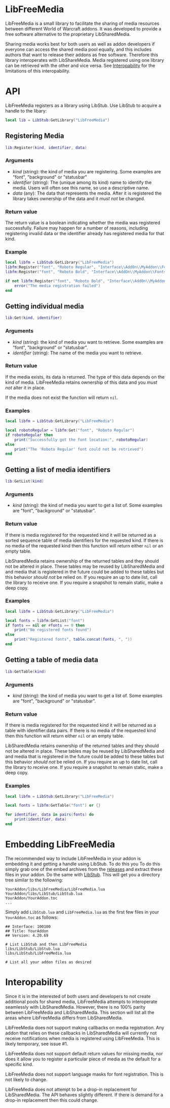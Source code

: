 # LibFreeMedia

LibFreeMedia is a small library to facilitate the sharing of media resources
between different World of Warcraft addons. It was developed to provide a free
software alternative to the proprietary LibSharedMedia. 

Sharing media works best for both users as well as addon developers if everyone
can access the shared media pool equally, and this includes authors that want
to release their addons as free software. Therefore this library interoperates
with LibShareMedia. Media registered using one library can be retrieved with
the other and vice versa. See [Interopability](#interopability) for the
limitations of this interopability.

# API

LibFreeMedia registers as a library using LibStub. Use LibStub to acquire a
handle to the libary:
```lua
local lib = LibStub:GetLibrary("LibFreeMedia")
```

## Registering Media

```lua
lib:Register(kind, identifier, data)
```

### Arguments

 * *kind* (string): the kind of media you are registering. Some examples are
   "font", "background" or "statusbar"
 * *identifier* (string): The (unique among its kind) name to identify the
   media. Users will often see this name, so use a descriptive name.
 * *data* (any): The data that represents the media. After it is registered
    the library takes ownership of the data and it _must not_ be changed.

### Return value

The return value is a boolean indicating whether the media was registered
successfully. Failure may happen for a number of reasons, including registering
invalid data or the identifier already has registered media for that kind.

### Example

```lua
local libfm = LibStub:GetLibrary("LibFreeMedia")
libfm:Register("font", "Roboto Regular", "Interface\\AddOn\\MyAddon\\Fonts\\Roboto Regular.ttf")
libfm:Register("font", "Roboto Bold", "Interface\\AddOn\\MyAddon\\Fonts\\Roboto Bold.ttf")

if not libfm:Register("font", "Roboto Bold", "Interface\\AddOn\\MyAddon\\Fonts\\Roboto Bold.ttf") then
    error("The media registration failed")
end
```

## Getting individual media

```lua
lib:Get(kind, identifier)
```

### Arguments

 * *kind* (string): the kind of media you want to retrieve. Some examples are
   "font", "background" or "statusbar".
 * *identifier* (string): The name of the media you want to retrieve.

### Return value

If the media exists, its data is returned. The type of this data depends on the
kind of media. LibFreeMedia retains ownership of this data and you _must not_
alter it in place.

If the media does not exist the function will return `nil`.

### Examples

```lua
local libfm = LibStub:GetLibrary("LibFreeMedia")

local robotoRegular = libfm:Get("font", "Roboto Regular")
if robotoRegular then
    print("Successfully got the font location:", robotoRegular)
else
    print("The 'Roboto Regular' font could not be retrieved")
end
```

## Getting a list of media identifiers

```lua
lib:GetList(kind)
```

### Arguments

 * *kind* (string): the kind of media you want to get a list of. Some examples
   are "font", "background" or "statusbar".

### Return value

If there is media registered for the requested kind it will be returned as a
sorted sequence table of media identifiers for the requested kind. If there is
no media of the requested kind then this function will return either `nil` or
an empty table.

LibSharedMedia retains ownership of the returned tables and they should not be
altered in place. These tables may be reused by LibSharedMedia and and media
that is registered in the future could be added to these tables but this behavior
_should not_ be relied on. If you require an up to date list, call the
library to receive one. If you require a snapshot to remain static, make a deep
copy.

### Examples

```lua
local libfm = LibStub:GetLibrary("LibFreeMedia")

local fonts = libfm:GetList("font")
if fonts == nil or #fonts == 0 then
    print("No registered fonts found")
else
    print("Registered fonts", table.concat(fonts, ", "))
end
```

## Getting a table of media data

```lua
lib:GetTable(kind)
```

### Arguments

 * *kind* (string): the kind of media you want to get a list of. Some examples
   are "font", "background" or "statusbar".

### Return value

If there is media registered for the requested kind it will be returned as a
table with identifier:data pairs. If there is no media of the requested kind
then this function will return either `nil` or an empty table.

LibSharedMedia retains ownership of the returned tables and they should not be
altered in place. These tables may be reused by LibSharedMedia and and media
that is registered in the future could be added to these tables but this behavior
_should not_ be relied on. If you require an up to date list, call the
library to receive one. If you require a snapshot to remain static, make a deep
copy.

### Examples

```lua
local libfm = LibStub:GetLibrary("LibFreeMedia")

local fonts = libfm:GetTable("font") or {}

for identifier, data in pairs(fonts) do
    print(identifier, data)
end
```

# Embedding LibFreeMedia 

The recommended way to include LibFreeMedia in your addon is embedding it and
getting a handle using LibStub. To do this you To do this simply grab one of
the embed archives from the
[releases](https://gitlab.com/omicron-oss/wow/libfreemedia/-/releases) and
extract these files in your addon. Do the same with
[LibStub](https://www.wowace.com/projects/libstub). This will get you a
directory tree similar to the following:

```
YourAddon/libs/LibFreeMedia/LibFreeMedia.lua
YourAddon/libs/LibStub/LibStub.lua
YourAddon/YourAddon.toc
...
```

Simply add `LibStub.lua` and `LibFreeMedia.lua` as the first few files in your
`YourAddon.toc` as follows:

```
## Interface: 100100
## Title: YourAddon
## Version: 4.20.69

# List LibStub and then LibFreeMedia
libs/LibStub/LibStub.lua
libs/LibStub/LibFreeMedia.lua

# List all your addon files as desired
```

# Interopability

Since it is in the interested of both users and developers to not create
additional pools for shared media, LibFreeMedia attempts to interoperate
seamlessly with LibSharedMedia. However, there is no 100% parity between
LibFreeMedia and LibSharedMedia. This section will list all the areas where
LibFreeMedia differs from LibSharedMedia.

LibFreeMedia does not support making callbacks on media registration. Any addon
that relies on these callbacks in LibSharedMedia will currently not receive
notifications when media is registered using LibFreeMedia. This is likely
temporary, see issue #1.

LibFreeMedia does not support default return values for missing media, nor does
it allow you to register a particular piece of media as the default for a
specific kind.

LibFreeMedia does not support language masks for font registration. This is not
likely to change.

LibFreeMedia does not attempt to be a drop-in replacement for LibSharedMedia.
The API behaves slightly different. If there is demand for a drop-in
replacement then this could change.
